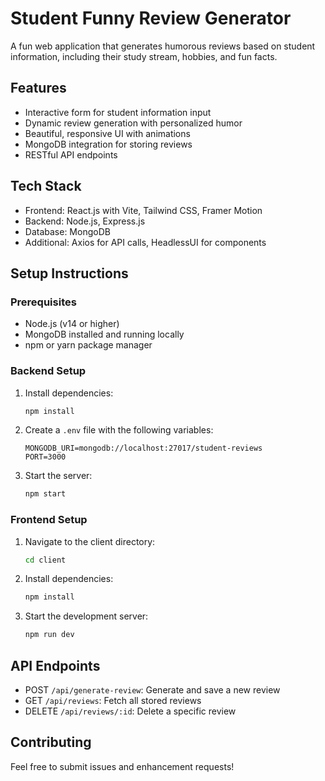 # Student Funny Review Generator

A fun web application that generates humorous reviews based on student information, including their study stream, hobbies, and fun facts.

## Features

- Interactive form for student information input
- Dynamic review generation with personalized humor
- Beautiful, responsive UI with animations
- MongoDB integration for storing reviews
- RESTful API endpoints

## Tech Stack

- Frontend: React.js with Vite, Tailwind CSS, Framer Motion
- Backend: Node.js, Express.js
- Database: MongoDB
- Additional: Axios for API calls, HeadlessUI for components

## Setup Instructions

### Prerequisites

- Node.js (v14 or higher)
- MongoDB installed and running locally
- npm or yarn package manager

### Backend Setup

1. Install dependencies:
   ```bash
   npm install
   ```

2. Create a `.env` file with the following variables:
   ```
   MONGODB_URI=mongodb://localhost:27017/student-reviews
   PORT=3000
   ```

3. Start the server:
   ```bash
   npm start
   ```

### Frontend Setup

1. Navigate to the client directory:
   ```bash
   cd client
   ```

2. Install dependencies:
   ```bash
   npm install
   ```

3. Start the development server:
   ```bash
   npm run dev
   ```

## API Endpoints

- POST `/api/generate-review`: Generate and save a new review
- GET `/api/reviews`: Fetch all stored reviews
- DELETE `/api/reviews/:id`: Delete a specific review

## Contributing

Feel free to submit issues and enhancement requests!
